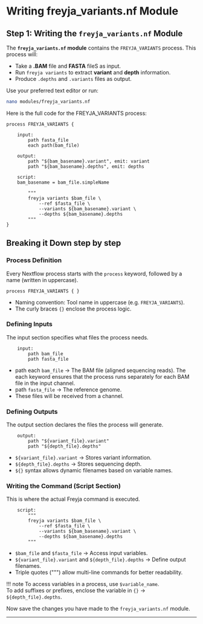 # **Writing freyja_variants.nf Module**

## **Step 1: Writing the `freyja_variants.nf` Module**  

The **`freyja_variants.nf` module** contains the `FREYJA_VARIANTS` process. This process will:  

- Take a **.BAM** file and **FASTA** fileS as input.  
- Run `freyja variants` to extract **variant** and **depth** information.  
- Produce `.depths` and `.variants` files as output.  
 
Use your preferred text editor or run:  

```bash
nano modules/freyja_variants.nf
```

Here is the full code for the FREYJA_VARIANTS process:

```nextflow
process FREYJA_VARIANTS {
    
    input:
        path fasta_file
        each path(bam_file)
        
    output:
        path "${bam_basename}.variant", emit: variant
        path "${bam_basename}.depths", emit: depths

    script:
    bam_basename = bam_file.simpleName

        """
        freyja variants $bam_file \
            --ref $fasta_file \
            --variants ${bam_basename}.variant \
            --depths ${bam_basename}.depths
        """
}
```

## **Breaking it Down step by step**
### **Process Definition**
Every Nextflow process starts with the `process` keyword, followed by a name (written in uppercase).

```nextflow
process FREYJA_VARIANTS { }
```

- Naming convention: Tool name in uppercase (e.g. `FREYJA_VARIANTS`).
- The curly braces `{}` enclose the process logic.

### **Defining Inputs**
The input section specifies what files the process needs.

```nextflow
    input:
        path bam_file
        path fasta_file
```

- path each `bam_file` → The BAM file (aligned sequencing reads). The each keyword ensures that the process runs separately for each BAM file in the input channel.
- path `fasta_file` → The reference genome.
- These files will be received from a channel.

### **Defining Outputs**
The output section declares the files the process will generate.

```nextflow
    output:
        path "${variant_file}.variant"
        path "${depth_file}.depths"
```

- `${variant_file}.variant` → Stores variant information.
- `${depth_file}.depths` → Stores sequencing depth.
- `${}` syntax allows dynamic filenames based on variable names.

### **Writing the Command (Script Section)**
This is where the actual Freyja command is executed.

```nextflow
    script:
        """
        freyja variants $bam_file \
            --ref $fasta_file \
            --variants ${bam_basename}.variant \
            --depths ${bam_basename}.depths
        """
```

- `$bam_file` and `$fasta_file` → Access input variables.
- `${variant_file}.variant` and `${depth_file}.depths` → Define output filenames.
- Triple quotes (""") allow multi-line commands for better readability.

!!! note
    To access variables in a process, use `$variable_name`.<br>
    To add suffixes or prefixes, enclose the variable in `{}` → `${depth_file}.depths`.<br>

Now save the changes you have made to the `freyja_variants.nf` module.

---